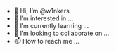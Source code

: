 - 👋 Hi, I’m @w1nkers
- 👀 I’m interested in ...
- 🌱 I’m currently learning ...
- 💞️ I’m looking to collaborate on ...
- 📫 How to reach me ...

<!---
w1nkers/w1nkers is a ✨ special ✨ repository because its `README.md` (this file) appears on your GitHub profile.
You can click the Preview link to take a look at your changes.
--->
